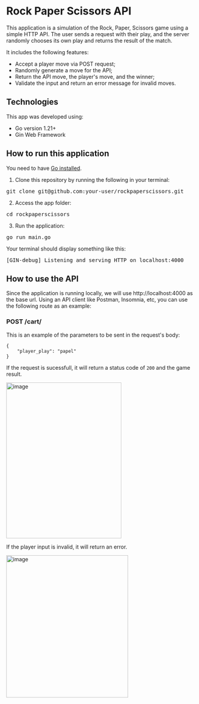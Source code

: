 # Rock Paper Scissors API

This application is a simulation of the Rock, Paper, Scissors game using a simple HTTP API. The user sends a request with their play, and the server randomly chooses its own play and returns the result of the match.

It includes the following features:

- Accept a player move via POST request;
- Randomly generate a move for the API;
- Return the API move, the player's move, and the winner;
- Validate the input and return an error message for invalid moves.

## Technologies

This app was developed using:

- Go version 1.21+
- Gin Web Framework

## How to run this application

You need to have [Go installed](https://golang.org/doc/install).

1. Clone this repository by running the following in your terminal:
<pre>git clone git@github.com:your-user/rockpaperscissors.git</pre>

2. Access the app folder:
<pre>cd rockpaperscissors</pre>

3. Run the application:
<pre>go run main.go</pre>

Your terminal should display something like this:
<pre>[GIN-debug] Listening and serving HTTP on localhost:4000</pre>

## How to use the API
Since the application is running locally, we will use http://localhost:4000 as the base url. Using an API client like Postman, Insomnia, etc, you can use the following route as an example:

### POST /cart/
This is an example of the parameters to be sent in the request's body:
```
{
    "player_play": "papel"
}
```

If the request is sucessfull, it will return a status code of `200` and the game result.

<img width="306" height="414" alt="image" src="https://github.com/user-attachments/assets/b2f57a35-1fdb-4a03-a267-0a37d7df944a" />

If the player input is invalid, it will return an error.

<img width="324" height="378" alt="image" src="https://github.com/user-attachments/assets/a9e79a3a-6c15-4c9f-84a0-c824ac8e6e75" />

